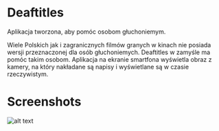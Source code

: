 # Deaftitles
Aplikacja tworzona, aby pomóc osobom głuchoniemym.

Wiele Polskich jak i zagranicznych filmów granych w kinach nie posiada wersji przeznaczonej dla osób głuchoniemych. Deaftitles w zamyśle ma pomóc takim osobom.
Aplikacja na ekranie smartfona wyświetla obraz z kamery, na który nakładane są napisy i wyświetlane są w czasie rzeczywistym.

# Screenshots

![alt text](Deaftitles/screenshots/Screenshot_Deaftitles_20181008-103225.png)


